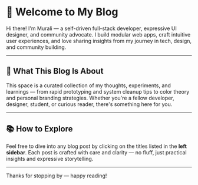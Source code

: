 # 👋 Welcome to My Blog

Hi there! I'm Murali — a self-driven full-stack developer, expressive UI designer, and community advocate. I build modular web apps, craft intuitive user experiences, and love sharing insights from my journey in tech, design, and community building.

---

## 📝 What This Blog Is About

This space is a curated collection of my thoughts, experiments, and learnings — from rapid prototyping and system cleanup tips to color theory and personal branding strategies. Whether you're a fellow developer, designer, student, or curious reader, there's something here for you.

---

## 📚 How to Explore

Feel free to dive into any blog post by clicking on the titles listed in the **left sidebar**. Each post is crafted with care and clarity — no fluff, just practical insights and expressive storytelling.

---

Thanks for stopping by — happy reading!
